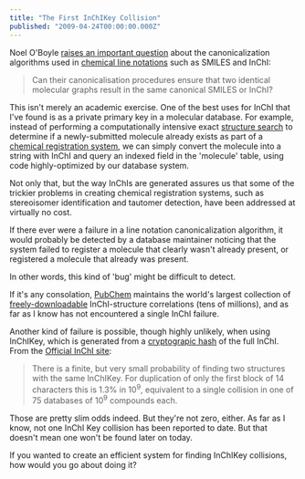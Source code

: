 ```yaml
---
title: "The First InChIKey Collision"
published: "2009-04-24T00:00:00.000Z"
---
```


Noel O'Boyle [raises an important question](http://baoilleach.blogspot.com/2009/04/broken-symmetry-can-smiles-and-inchi.html) about the canonicalization algorithms used in [chemical line notations](/articles/2007/03/14/eleven-qualities-of-the-perfect-line-notation-for-the-web) such as SMILES and InChI:

>Can their canonicalisation procedures ensure that two identical molecular graphs result in the same canonical SMILES or InChI?

This isn't merely an academic exercise. One of the best uses for InChI that I've found is as a private primary key in a molecular database. For example, instead of performing a computationally intensive exact [structure search](/articles/2008/10/02/fast-substructure-search-using-open-source-tools-part-1-fingerprints-and-databases) to determine if a newly-submitted molecule already exists as part of a [chemical registration system](/articles/2009/01/15/build-a-restful-chemical-registration-system-from-scratch-part-1-tools-of-the-trade), we can simply convert the molecule into a string with InChI and query an indexed field in the 'molecule' table, using code highly-optimized by our database system.

Not only that, but the way InChIs are generated assures us that some of the trickier problems in creating chemical registration systems, such as stereoisomer identification and tautomer detection, have been addressed at virtually no cost.

If there ever were a failure in a line notation canonicalization algorithm, it would probably be detected by a database maintainer noticing that the system failed to register a molecule that clearly wasn't already present, or registered a molecule that already was present.

In other words, this kind of 'bug' might be difficult to detect.

If it's any consolation, [PubChem](http://pubchem.ncbi.nlm.nih.gov/) maintains the world's largest collection of [freely-downloadable](/articles/2006/09/29/hacking-pubchem-direct-access-with-ftp) InChI-structure correlations (tens of millions), and as far as I know has not encountered a single InChI failure.

Another kind of failure is possible, though highly unlikely, when using InChIKey, which is generated from a [cryptograpic hash](http://en.wikipedia.org/wiki/SHA_hash_functions) of the full InChI. From the [Official InChI site](http://www.iupac.org/inchi/release102.html):

>There is a finite, but very small probability of finding two structures with the same InChIKey. For duplication of only the first block of 14 characters this is 1.3% in 10<sup>9</sup>, equivalent to a single collision in one of 75 databases of 10<sup>9</sup> compounds each. 

Those are pretty slim odds indeed. But they're not zero, either. As far as I know, not one InChI Key collision has been reported to date. But that doesn't mean one won't be found later on today.

If you wanted to create an efficient system for finding InChIKey collisions, how would you go about doing it?